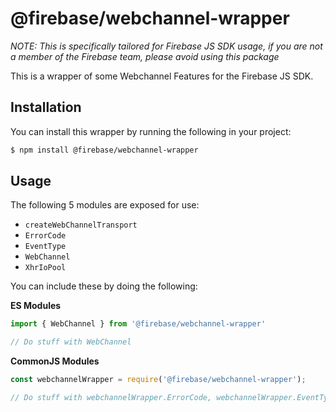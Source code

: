 # @firebase/webchannel-wrapper

_NOTE: This is specifically tailored for Firebase JS SDK usage, if you are not a member of the Firebase team, please avoid using this package_

This is a wrapper of some Webchannel Features for the Firebase JS SDK.

## Installation

You can install this wrapper by running the following in your project:

```bash
$ npm install @firebase/webchannel-wrapper
```

## Usage

The following 5 modules are exposed for use:

- `createWebChannelTransport`
- `ErrorCode`
- `EventType`
- `WebChannel`
- `XhrIoPool`

You can include these by doing the following:

**ES Modules**

```javascript
import { WebChannel } from '@firebase/webchannel-wrapper'

// Do stuff with WebChannel
```

**CommonJS Modules**

```javascript
const webchannelWrapper = require('@firebase/webchannel-wrapper');

// Do stuff with webchannelWrapper.ErrorCode, webchannelWrapper.EventType, etc 
```